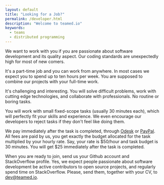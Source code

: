 ```yaml
---
layout: default
title: "Looking for a Job?"
permalink: /developer.html
description: "Welcome to teamed.io"
keywords:
  - teams
  - distributed programming
---
```


We want to work with you if you are passionate about software development
and its quality aspect. Our coding standards are unexpectedly high
for most of new comers.

It's a part-time job and you can work from
anywhere. In most cases we expect you to spend up to ten hours per week. You are
supposed to combine our projects with your full-time work.

It's challenging and interesting. You will
solve difficult problems, work with cutting edge technologies, and collaborate
with professionals. No routine or boring tasks.

You will work with small fixed-scope tasks (usually
30 minutes each), which will perfectly fit your skills and experience.
We even encourage our developers to reject tasks if they
don't feel like doing them.

We pay immediately after the task is completed,
through [Odesk](http://www.odesk.com) or [PayPal](http://www.paypal.com). All
fees are paid by us, you get exactly the budget allocated for the task
multiplied by your hourly rate. Say, your rate is $50/hour and task budget is 30
minutes. You will get $25 immediately after the task is completed.

When you are ready to join, send us your Github account and StackOverflow
profile. Yes, we expect people passionate about software development be
active contributors to open source projects, and regularly spend time
on StackOverflow. Please, send them, together with your CV, to
[dev@teamed.io](mailto:dev@teamed.io).
